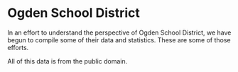 # Ogden School District

In an effort to understand the perspective of Ogden School District, we have begun to compile some of their data and statistics.  These are some of those efforts.

All of this data is from the public domain.
